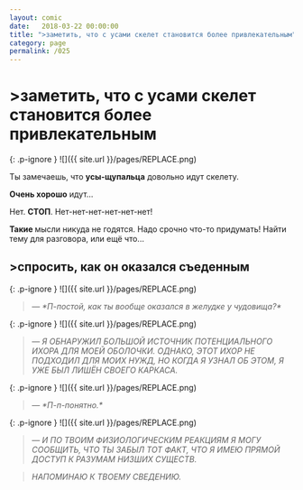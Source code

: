 ```yaml
---
layout: comic
date:   2018-03-22 00:00:00 
title: ">заметить, что с усами скелет становится более привлекательным"
category: page
permalink: /025
---
```

# >заметить, что с усами скелет становится более привлекательным

{: .p-ignore }
![]({{ site.url }}/pages/REPLACE.png)

Ты замечаешь, что <strong>усы-щупальца</strong> довольно идут скелету.

<strong>Очень хорошо</strong> идут…

Нет. <strong>СТОП</strong>. Нет-нет-нет-нет-нет-нет!

<strong>Такие </strong>мысли никуда не годятся. Надо срочно что-то придумать! Найти тему для разговора, или ещё что...

## >спросить, как он оказался съеденным

{: .p-ignore }
![]({{ site.url }}/pages/REPLACE.png)

<blockquote><em>— *П-постой, как ты вообще оказался в желудке у чудовища?*</em></blockquote>

{: .p-ignore }
![]({{ site.url }}/pages/REPLACE.png)

<blockquote><em>— Я ОБНАРУЖИЛ БОЛЬШОЙ ИСТОЧНИК ПОТЕНЦИАЛЬНОГО ИХОРА ДЛЯ МОЕЙ ОБОЛОЧКИ. ОДНАКО, ЭТОТ ИХОР НЕ ПОДХОДИЛ ДЛЯ МОИХ НУЖД, НО КОГДА Я УЗНАЛ ОБ ЭТОМ, Я УЖЕ БЫЛ ЛИШЁН СВОЕГО КАРКАСА.</em></blockquote>

{: .p-ignore }
![]({{ site.url }}/pages/REPLACE.png)

<blockquote><em>— *П-п-понятно.*</em></blockquote>

{: .p-ignore }
![]({{ site.url }}/pages/REPLACE.png)

<blockquote><em>— И ПО ТВОИМ ФИЗИОЛОГИЧЕСКИМ РЕАКЦИЯМ Я МОГУ СООБЩИТЬ, ЧТО ТЫ ЗАБЫЛ ТОТ ФАКТ, ЧТО Я ИМЕЮ ПРЯМОЙ ДОСТУП К РАЗУМАМ НИЗШИХ СУЩЕСТВ. </em></blockquote>

<blockquote><em>НАПОМИНАЮ К ТВОЕМУ СВЕДЕНИЮ.</em></blockquote>
